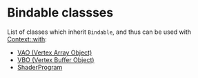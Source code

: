 # Bindable classses

List of classes which inherit ``Bindable``, and thus can be used
with [Context::with](/context/context):

- [VAO (Vertex Array Object)](/vertex/vao)
- [VBO (Vertex Buffer Object)](/vertex/vbo)
- [ShaderProgram](/shader/shader)